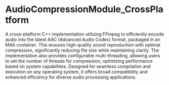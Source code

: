# AudioCompressionModule_CrossPlatform

A cross-platform C++ implementation utilizing FFmpeg to efficiently encode audio into the latest AAC (Advanced Audio Codec) format, packaged in an M4A container. This ensures high-quality sound reproduction with optimal compression, significantly reducing file size while maintaining clarity. The implementation also provides configurable multi-threading, allowing users to set the number of threads for compression, optimizing performance based on system capabilities. Designed for seamless compilation and execution on any operating system, it offers broad compatibility and enhanced efficiency for diverse audio processing applications.
